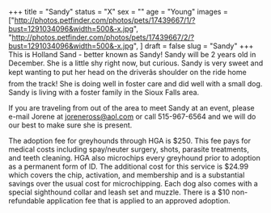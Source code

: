 +++
title = "Sandy"
status = "X"
sex = ""
age = "Young"
images = ["http://photos.petfinder.com/photos/pets/17439667/1/?bust=1291034096&width=500&-x.jpg",
"http://photos.petfinder.com/photos/pets/17439667/2/?bust=1291034096&width=500&-x.jpg",
]
draft = false
slug = "Sandy"
+++
This is Holland Sand - better known as Sandy!  Sandy will be 2 years old in December.  She is a little shy right now,  but curious.  Sandy is very sweet and kept wanting to put her head on the driverâs shoulder on the ride home from the track!  She is doing well in foster care and did well with a small dog.  Sandy is living with a foster family in the Sioux Falls area.


  If you are traveling from out of the area to meet Sandy at an event, please e-mail Jorene at joreneross@aol.com or call 515-967-6564 and we will do our best to make sure she is present.

The adoption fee for greyhounds through HGA is $250. This fee pays for medical costs including spay/neuter surgery, shots, parasite treatments, and teeth cleaning.  HGA also microchips every greyhound prior to adoption as a permanent form of ID.  The additional cost for this service is $24.99 which covers the chip, activation, and membership and is a substantial savings over the usual cost for microchipping.  Each dog also comes with a special sighthound collar and leash set and muzzle. There is a $10 non-refundable application fee that is applied to an approved adoption.
